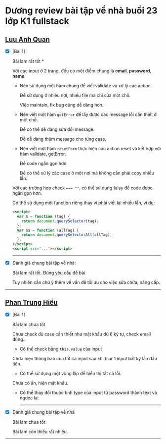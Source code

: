 # Dương review bài tập về nhà buổi 23 lớp K1 fullstack

## [Luu Anh Quan](https://github.com/anhquan2211/F8-OFFLINE/tree/main/f8-offline-day23)

- [x] [Bài 1]

  Bài làm rất tốt \*

  Với các input ở 2 trang, đều có một điểm chung là **email**, **password**, **name**.

  - Nên sử dụng một hàm chung để viết validate và xử lý các action.

    Để sử dụng ở nhiều nơi, nhiều file mà chỉ sửa một chỗ.

    Việc maintain, fix bug cũng dễ dàng hơn.

  - Nên viết một hàm `getError` để lấy được các message lỗi cần thiết ở một chỗ.

    Để có thể dễ dàng sửa đổi message.

    Để dễ dàng thêm message cho từng case.

  - Nên viết một hàm `resetForm` thực hiện các action reset và kết hợp với hàm validate, getError.

    Để code ngắn gọn hơn.

    Để có thể xử lý các case ở một nơi mà không cần phải copy nhiều lần.

  Với các trường hợp check `=== ""`, có thể sử dụng falsy để code được ngắn gọn hơn.

  Có thể sử dụng một function riêng thay vì phải viết lại nhiều lần, ví dụ:

  ```html
  <script>
    var $ = function (tag) {
      return document.querySelector(tag);
    };
    var $$ = function (allTag) {
      return document.querySelectorAll(allTag);
    };
  </script>
  <script src="..."></script>
  ```

  ***

- [x] Đánh giá chung bài tập về nhà:

  Bài làm rất tốt. Đúng yêu cầu đề bài

  Tuy nhiên cần chú ý thêm về vấn đề tối ưu cho việc sửa chữa, nâng cấp.

---

## [Phan Trung Hiếu](https://github.com/pth2003/FullStack_Nodejs_K1/tree/main/BTVN/btvn_buoi_23)

- [x] [Bài 1]

  Bài làm chưa tốt

  Chưa check đủ case cần thiết như mật khẩu đủ 6 ký tự, check email đúng...

  - Có thể check bằng `this.value` của input

  Chưa hiện thông báo của tất cả input sau khi blur 1 input bất kỳ lần đầu tiên.

  - Có thể sử dụng một vòng lặp để hiển thị tất cả lỗi.

  Chưa có ẩn, hiện mật khẩu.

  - Có thể thay đổi thuộc tính type của input từ password thành text và ngược lại.

    ***

- [x] Đánh giá chung bài tập về nhà

  Bài làm chưa tốt

  Bài làm còn thiếu rất nhiều.

---
